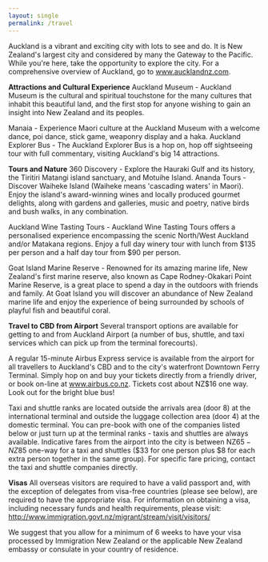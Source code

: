 ```yaml
---
layout: single
permalink: /travel
---
```

Auckland is a vibrant and exciting city with lots to see and do. It is New Zealand's largest city and considered by many the Gateway to the Pacific. While you're here, take the opportunity to explore the city. For a comprehensive overview of Auckland, go to www.aucklandnz.com.

**Attractions and Cultural Experience**
Auckland Museum - Auckland Museum is the cultural and spiritual touchstone for the many cultures that inhabit this beautiful land, and the first stop for anyone wishing to gain an insight into New Zealand and its peoples.

Manaia - Experience Maori culture at the Auckland Museum with a welcome dance, poi dance, stick game, weaponry display and a haka.
Auckland Explorer Bus - The Auckland Explorer Bus is a hop on, hop off sightseeing tour with full commentary, visiting Auckland's big 14 attractions.

**Tours and Nature**
360 Discovery - Explore the Hauraki Gulf and its history, the Tiritiri Matangi island sanctuary, and Motuihe Island.
Ananda Tours - Discover Waiheke Island (Waiheke means 'cascading waters' in Maori). Enjoy the island's award-winning wines and locally produced gourmet delights, along with gardens and galleries, music and poetry, native birds and bush walks, in any combination.

Auckland Wine Tasting Tours - Auckland Wine Tasting Tours offers a personalised experience encompassing the scenic North/West Auckland and/or Matakana regions. Enjoy a full day winery tour with lunch from $135 per person and a half day tour from $90 per person.

Goat Island Marine Reserve - Renowned for its amazing marine life, New Zealand's first marine reserve, also known as Cape Rodney-Okakari Point Marine Reserve, is a great place to spend a day in the outdoors with friends and family. At Goat Island you will discover an abundance of New Zealand marine life and enjoy the experience of being surrounded by schools of playful fish and beautiful coral.

**Travel to CBD from Airport**
Several transport options are available for getting to and from Auckland Airport (a number of bus, shuttle, and taxi services which can pick up from the terminal forecourts).

A regular 15-minute Airbus Express service is available from the airport for all travellers to Auckland's CBD and to the city's waterfront Downtown Ferry Terminal. Simply hop on and buy your tickets directly from a friendly driver, or book on-line at www.airbus.co.nz. Tickets cost about NZ$16 one way. Look out for the bright blue bus!

Taxi and shuttle ranks are located outside the arrivals area (door 8) at the international terminal and outside the luggage collection area (door 4) at the domestic terminal. You can pre-book with one of the companies listed below or just turn up at the terminal ranks - taxis and shuttles are always available. Indicative fares from the airport into the city is between NZ$65 - NZ$85 one-way for a taxi and shuttles ($33 for one person plus $8 for each extra person together in the same group). For specific fare pricing, contact the taxi and shuttle companies directly.

**Visas**
All overseas visitors are required to have a valid passport and, with the exception of delegates from visa-free countries (please see below), are required to have the appropriate visa. For information on obtaining a visa, including necessary funds and health requirements,
please visit: http://www.immigration.govt.nz/migrant/stream/visit/visitors/

We suggest that you allow for a minimum of 6 weeks to have your visa processed by Immigration New Zealand or the applicable New Zealand embassy or consulate in your country of residence.